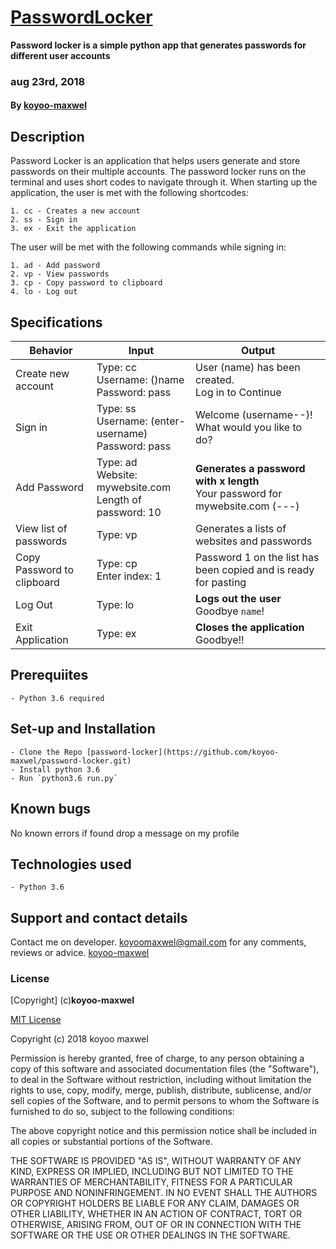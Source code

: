 # [PasswordLocker](**)
**Password locker is a simple python app that generates passwords for different user accounts**
### aug 23rd, 2018
#### By **[koyoo-maxwel]()**

## Description
Password Locker is an application that helps users generate and store passwords on their multiple accounts.
The password locker runs on the terminal and uses short codes to navigate through it.
When starting up the application, the user is met with the following shortcodes:

    1. cc - Creates a new account
    2. ss - Sign in
    3. ex - Exit the application

The user will be met with the following commands while signing in:

    1. ad - Add password
    2. vp - View passwords
    3. cp - Copy password to clipboard
    4. lo - Log out

## Specifications
| Behavior            | Input                         | Output                        |
| ------------------- | ----------------------------- | ----------------------------- |
| Create new account | Type: cc <br>Username: ()name <br>Password: pass | User (name) has been created.<br>Log in to Continue |
| Sign in | Type: ss <br>Username: (enter-username)<br>Password: pass | Welcome (username--)! What would you like to do? |
| Add Password | Type: ad <br>Website: mywebsite.com <br>Length of password: 10 | **Generates a password with x length**<br>Your password for mywebsite.com (---) |
| View list of passwords | Type: vp | Generates a lists of websites and passwords |
| Copy Password to clipboard | Type: cp <br>Enter index: 1 | Password 1 on the list has been copied and is ready for pasting |
| Log Out | Type: lo | **Logs out the user** <br>Goodbye `name`! |
| Exit Application | Type: ex | **Closes the application** <br>Goodbye!! |

## Prerequiites
    - Python 3.6 required

## Set-up and Installation
    - Clone the Repo [password-locker](https://github.com/koyoo-maxwel/password-locker.git)
    - Install python 3.6
    - Run `python3.6 run.py`

## Known bugs
No known errors if found drop a message on my profile

## Technologies used
    - Python 3.6

## Support and contact details
Contact me on developer. koyoomaxwel@gmail.com for any comments, reviews or advice.
[koyoo-maxwel](http://juantechno.com/maxwell-koyoo/)

### License
[Copyright] (c)**koyoo-maxwel**

[MIT License](LICENSE)

Copyright (c) 2018 koyoo maxwel

Permission is hereby granted, free of charge, to any person obtaining a copy
of this software and associated documentation files (the "Software"), to deal
in the Software without restriction, including without limitation the rights
to use, copy, modify, merge, publish, distribute, sublicense, and/or sell
copies of the Software, and to permit persons to whom the Software is
furnished to do so, subject to the following conditions:

The above copyright notice and this permission notice shall be included in all
copies or substantial portions of the Software.

THE SOFTWARE IS PROVIDED "AS IS", WITHOUT WARRANTY OF ANY KIND, EXPRESS OR
IMPLIED, INCLUDING BUT NOT LIMITED TO THE WARRANTIES OF MERCHANTABILITY,
FITNESS FOR A PARTICULAR PURPOSE AND NONINFRINGEMENT. IN NO EVENT SHALL THE
AUTHORS OR COPYRIGHT HOLDERS BE LIABLE FOR ANY CLAIM, DAMAGES OR OTHER
LIABILITY, WHETHER IN AN ACTION OF CONTRACT, TORT OR OTHERWISE, ARISING FROM,
OUT OF OR IN CONNECTION WITH THE SOFTWARE OR THE USE OR OTHER DEALINGS IN THE
SOFTWARE.

